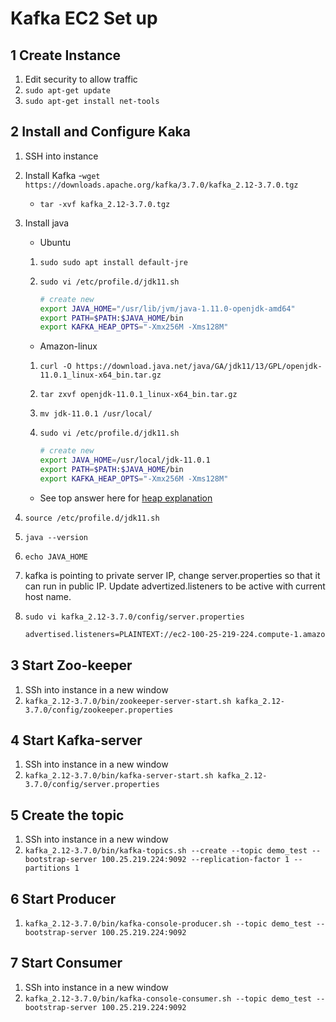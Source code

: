 # Kafka EC2 Set up

## 1 Create Instance

1. Edit security to allow traffic
1. `sudo apt-get update`
1. `sudo apt-get install net-tools`

## 2 Install and Configure Kaka

1. SSH into instance
1. Install Kafka
    -`wget https://downloads.apache.org/kafka/3.7.0/kafka_2.12-3.7.0.tgz`
    - `tar -xvf kafka_2.12-3.7.0.tgz`
1. Install java
    - Ubuntu
    1. `sudo sudo apt install default-jre`
    1. `sudo vi /etc/profile.d/jdk11.sh`

        ```bash
        # create new
        export JAVA_HOME="/usr/lib/jvm/java-1.11.0-openjdk-amd64"
        export PATH=$PATH:$JAVA_HOME/bin
        export KAFKA_HEAP_OPTS="-Xmx256M -Xms128M"
        ```

    - Amazon-linux
    1. `curl -O https://download.java.net/java/GA/jdk11/13/GPL/openjdk-11.0.1_linux-x64_bin.tar.gz`
    1. `tar zxvf openjdk-11.0.1_linux-x64_bin.tar.gz`
    1. `mv jdk-11.0.1 /usr/local/`
    1. `sudo vi /etc/profile.d/jdk11.sh`

        ```bash
        # create new
        export JAVA_HOME=/usr/local/jdk-11.0.1
        export PATH=$PATH:$JAVA_HOME/bin
        export KAFKA_HEAP_OPTS="-Xmx256M -Xms128M"
        ```

    - See top answer here for [heap explanation](https://stackoverflow.com/questions/21448907/kafka-8-and-memory-there-is-insufficient-memory-for-the-java-runtime-environme)
1. `source /etc/profile.d/jdk11.sh`
1. `java --version`
1. `echo JAVA_HOME`

1. kafka is pointing to private server IP, change server.properties so that it can run in public IP. Update advertized.listeners to be active with current host name.
1. `sudo vi kafka_2.12-3.7.0/config/server.properties`

    ```bash
    advertised.listeners=PLAINTEXT://ec2-100-25-219-224.compute-1.amazonaws.com:9092
    ```

## 3 Start Zoo-keeper

1. SSh into instance in a new window
1. `kafka_2.12-3.7.0/bin/zookeeper-server-start.sh kafka_2.12-3.7.0/config/zookeeper.properties`

## 4 Start Kafka-server

1. SSh into instance in a new window
1. `kafka_2.12-3.7.0/bin/kafka-server-start.sh kafka_2.12-3.7.0/config/server.properties`

## 5 Create the topic

1. SSh into instance in a new window
1. `kafka_2.12-3.7.0/bin/kafka-topics.sh --create --topic demo_test --bootstrap-server 100.25.219.224:9092 --replication-factor 1 --partitions 1`

## 6 Start Producer

1. `kafka_2.12-3.7.0/bin/kafka-console-producer.sh --topic demo_test --bootstrap-server 100.25.219.224:9092`

## 7 Start Consumer

1. SSh into instance in a new window
1. `kafka_2.12-3.7.0/bin/kafka-console-consumer.sh --topic demo_test --bootstrap-server 100.25.219.224:9092`
